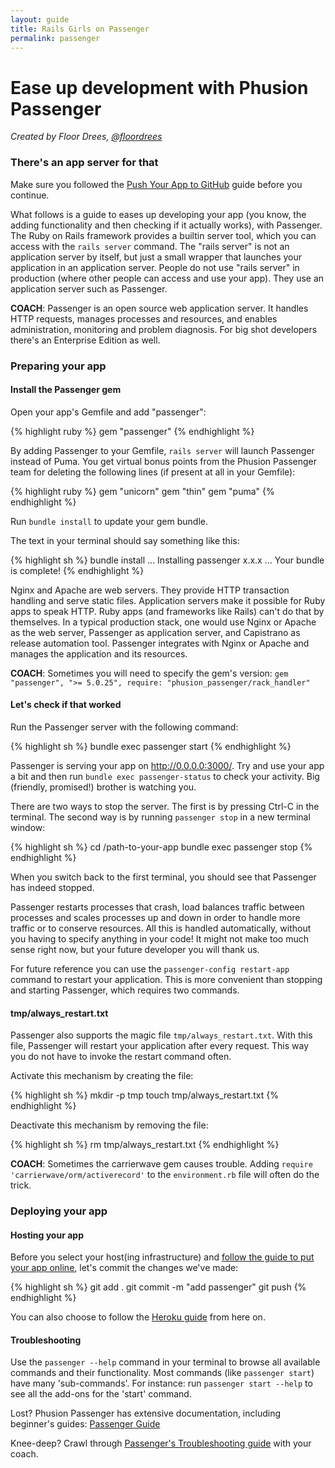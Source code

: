 ```yaml
---
layout: guide
title: Rails Girls on Passenger
permalink: passenger
---
```


# Ease up development with Phusion Passenger

*Created by Floor Drees, [@floordrees](https://twitter.com/floordrees)*

### There's an app server for that

Make sure you followed the [Push Your App to GitHub][github-guide] guide before you continue.

What follows is a guide to eases up developing your app (you know, the adding functionality and then checking if it actually works), with Passenger. The Ruby on Rails framework provides a builtin server tool, which you can access with the `rails server` command. The "rails server" is not an application server by itself, but just a small wrapper that launches your application in an application server. People do not use "rails server" in production (where other people can access and use your app). They use an application server such as Passenger.

__COACH__: Passenger is an open source web application server. It handles HTTP requests, manages processes and resources, and enables administration, monitoring and problem diagnosis. For big shot developers there's an Enterprise Edition as well.


[github-guide]: http://guides.railsgirls.com/github

### Preparing your app

#### Install the Passenger gem

Open your app's Gemfile and add "passenger":

{% highlight ruby %}
gem "passenger"
{% endhighlight %}

By adding Passenger to your Gemfile, `rails server` will launch Passenger instead of Puma.
You get virtual bonus points from the Phusion Passenger team for deleting the following lines (if present at all in your Gemfile):

{% highlight ruby %}
gem "unicorn"
gem "thin"
gem "puma"
{% endhighlight %}

Run `bundle install` to update your gem bundle.

The text in your terminal should say something like this:

{% highlight sh %}
bundle install
...
Installing passenger x.x.x
...
Your bundle is complete!
{% endhighlight %}

Nginx and Apache are web servers. They provide HTTP transaction handling and serve static files. Application servers make it possible for Ruby apps to speak HTTP. Ruby apps (and frameworks like Rails) can't do that by themselves. In a typical production stack, one would use Nginx or Apache as the web server, Passenger as application server, and Capistrano as release automation tool. Passenger integrates with Nginx or Apache and manages the application and its resources.

__COACH__: Sometimes you will need to specify the gem's version: `gem "passenger", ">= 5.0.25", require: "phusion_passenger/rack_handler"`

#### Let's check if that worked

Run the Passenger server with the following command:

{% highlight sh %}
bundle exec passenger start
{% endhighlight %}

Passenger is serving your app on http://0.0.0.0:3000/.
Try and use your app a bit and then run `bundle exec passenger-status` to check your activity. Big (friendly, promised!) brother is watching you.

There are two ways to stop the server. The first is by pressing Ctrl-C in the terminal. The second way is by running `passenger stop` in a new terminal window:

{% highlight sh %}
cd /path-to-your-app
bundle exec passenger stop
{% endhighlight %}

When you switch back to the first terminal, you should see that Passenger has indeed stopped.

Passenger restarts processes that crash, load balances traffic between processes and scales processes up and down in order to handle more traffic or to conserve resources. All this is handled automatically, without you having to specify anything in your code! It might not make too much sense right now, but your future developer you will thank us.

For future reference you can use the `passenger-config restart-app` command to restart your application. This is more convenient than stopping and starting Passenger, which requires two commands.

#### tmp/always_restart.txt

Passenger also supports the magic file `tmp/always_restart.txt`. With this file, Passenger will restart your application after every request. This way you do not have to invoke the restart command often.

Activate this mechanism by creating the file:

{% highlight sh %}
mkdir -p tmp
touch tmp/always_restart.txt
{% endhighlight %}

Deactivate this mechanism by removing the file:

{% highlight sh %}
rm tmp/always_restart.txt
{% endhighlight %}

__COACH__: Sometimes the carrierwave gem causes trouble. Adding `require 'carrierwave/orm/activerecord'` to the `environment.rb` file will often do the trick.


### Deploying your app

#### Hosting your app

Before you select your host(ing infrastructure) and [follow the guide to put your app online][passenger-guide], let's commit the changes we've made:

{% highlight sh %}
git add .
git commit -m "add passenger"
git push
{% endhighlight %}

You can also choose to follow the [Heroku guide][heroku-guide] from here on.

[passenger-guide]: https://www.phusionpassenger.com/library/walkthroughs/deploy/ruby/
[heroku-guide]: http://guides.railsgirls.com/heroku

#### Troubleshooting

Use the `passenger --help` command in your terminal to browse all available commands and their functionality. Most commands (like `passenger start`) have many 'sub-commands'. For instance: run `passenger start --help` to see all the add-ons for the 'start' command.

Lost? Phusion Passenger has extensive documentation, including beginner's guides: [Passenger Guide][passenger-documentation]

Knee-deep? Crawl through [Passenger's Troubleshooting guide][troubleshooting-guide] with your coach.

[passenger-documentation]: https://www.phusionpassenger.com/library/
[troubleshooting-guide]: https://www.phusionpassenger.com/library/admin/nginx/troubleshooting/ruby/
